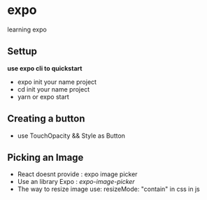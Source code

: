 # expo
learning expo
## Settup 
 **use expo cli to quickstart** <br/>
- expo init your name project  <br/>
- cd init your name project <br/>
- yarn or expo start <br/>

## Creating a button <br/>
- use TouchOpacity && Style as Button

## Picking an Image
- React doesnt provide : expo image picker
- Use an library Expo : _expo-image-picker_
- The way to resize image use: resizeMode: "contain" in css in js




